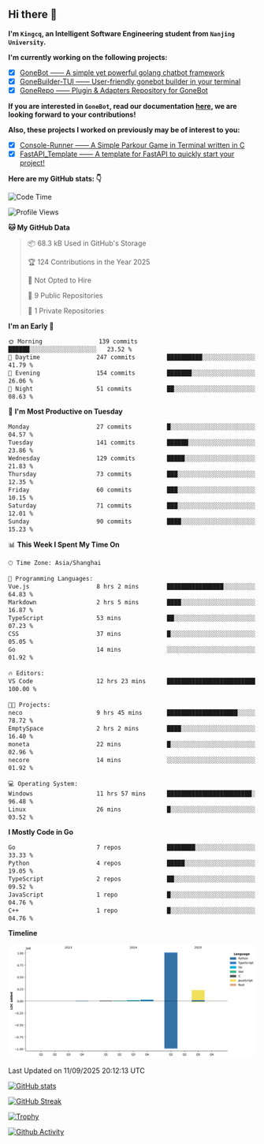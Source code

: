 ## Hi there 👋

**I'm `Kingcq`, an Intelligent Software Engineering student from `Nanjing University`.**

**I'm currently working on the following projects:**

- [x] [GoneBot —— A simple yet powerful golang chatbot framework](https://github.com/gonebot-dev/gonebot)
- [x] [GoneBuilder-TUI —— User-friendly gonebot builder in your terminal](https://github.com/gonebot-dev/gonebuilder-tui)
- [x] [GoneRepo —— Plugin & Adapters Repository for GoneBot](https://github.com/gonebot-dev/gonerepo)

**If you are interested in `GoneBot`, read our documentation [here](https://gonebot-dev.github.io/), we are looking forward to your contributions!**

**Also, these projects I worked on previously may be of interest to you:**

- [x] [Console-Runner —— A Simple Parkour Game in Terminal written in C](https://github.com/Kingcxp/Console-Runners)
- [x] [FastAPI_Template —— A template for FastAPI to quickly start your project!](https://github.com/Kingcxp/FastAPI_Template)

**Here are my GitHub stats: 👇**
<!--START_SECTION:waka-->
![Code Time](http://img.shields.io/badge/Code%20Time-1%2C877%20hrs%201%20min-blue)

![Profile Views](http://img.shields.io/badge/Profile%20Views-0-blue)

**🐱 My GitHub Data** 

> 📦 68.3 kB Used in GitHub's Storage 
 > 
> 🏆 124 Contributions in the Year 2025
 > 
> 🚫 Not Opted to Hire
 > 
> 📜 9 Public Repositories 
 > 
> 🔑 1 Private Repositories 
 > 
**I'm an Early 🐤** 

```text
🌞 Morning                139 commits         ██████░░░░░░░░░░░░░░░░░░░   23.52 % 
🌆 Daytime                247 commits         ██████████░░░░░░░░░░░░░░░   41.79 % 
🌃 Evening                154 commits         ███████░░░░░░░░░░░░░░░░░░   26.06 % 
🌙 Night                  51 commits          ██░░░░░░░░░░░░░░░░░░░░░░░   08.63 % 
```
📅 **I'm Most Productive on Tuesday** 

```text
Monday                   27 commits          █░░░░░░░░░░░░░░░░░░░░░░░░   04.57 % 
Tuesday                  141 commits         ██████░░░░░░░░░░░░░░░░░░░   23.86 % 
Wednesday                129 commits         █████░░░░░░░░░░░░░░░░░░░░   21.83 % 
Thursday                 73 commits          ███░░░░░░░░░░░░░░░░░░░░░░   12.35 % 
Friday                   60 commits          ███░░░░░░░░░░░░░░░░░░░░░░   10.15 % 
Saturday                 71 commits          ███░░░░░░░░░░░░░░░░░░░░░░   12.01 % 
Sunday                   90 commits          ████░░░░░░░░░░░░░░░░░░░░░   15.23 % 
```


📊 **This Week I Spent My Time On** 

```text
🕑︎ Time Zone: Asia/Shanghai

💬 Programming Languages: 
Vue.js                   8 hrs 2 mins        ████████████████░░░░░░░░░   64.83 % 
Markdown                 2 hrs 5 mins        ████░░░░░░░░░░░░░░░░░░░░░   16.87 % 
TypeScript               53 mins             ██░░░░░░░░░░░░░░░░░░░░░░░   07.23 % 
CSS                      37 mins             █░░░░░░░░░░░░░░░░░░░░░░░░   05.05 % 
Go                       14 mins             ░░░░░░░░░░░░░░░░░░░░░░░░░   01.92 % 

🔥 Editors: 
VS Code                  12 hrs 23 mins      █████████████████████████   100.00 % 

🐱‍💻 Projects: 
neco                     9 hrs 45 mins       ████████████████████░░░░░   78.72 % 
EmptySpace               2 hrs 2 mins        ████░░░░░░░░░░░░░░░░░░░░░   16.40 % 
moneta                   22 mins             █░░░░░░░░░░░░░░░░░░░░░░░░   02.96 % 
necore                   14 mins             ░░░░░░░░░░░░░░░░░░░░░░░░░   01.92 % 

💻 Operating System: 
Windows                  11 hrs 57 mins      ████████████████████████░   96.48 % 
Linux                    26 mins             █░░░░░░░░░░░░░░░░░░░░░░░░   03.52 % 
```

**I Mostly Code in Go** 

```text
Go                       7 repos             ████████░░░░░░░░░░░░░░░░░   33.33 % 
Python                   4 repos             █████░░░░░░░░░░░░░░░░░░░░   19.05 % 
TypeScript               2 repos             ██░░░░░░░░░░░░░░░░░░░░░░░   09.52 % 
JavaScript               1 repo              █░░░░░░░░░░░░░░░░░░░░░░░░   04.76 % 
C++                      1 repo              █░░░░░░░░░░░░░░░░░░░░░░░░   04.76 % 
```



**Timeline**

![Lines of Code chart](https://raw.githubusercontent.com/Kingcxp/Kingcxp/main/assets/bar_graph.png)


 Last Updated on 11/09/2025 20:12:13 UTC
<!--END_SECTION:waka-->

[![GitHub stats](https://github-readme-stats.vercel.app/api?username=Kingcxp&show_icons=true&count_private=true&theme=aura&hide_border=true&icon_color=FF4500&text_color=76EE00)](https://github.com/anuraghazra/github-readme-stats)    

[![GitHub Streak](https://github-readme-streak-stats.herokuapp.com/?user=Kingcxp&hide_border=true&theme=catppuccin-macchiato)](https://git.io/streak-stats)

[![Trophy](https://github-profile-trophy.vercel.app/?username=Kingcxp&theme=dracula)](https://github.com/ryo-ma/github-profile-trophy)

[![Github Activity](https://github-readme-activity-graph.vercel.app/graph?username=Kingcxp&theme=tokyo-night&hide_border=true)](https://github.com/ashutosh00710/github-readme-activity-graph)